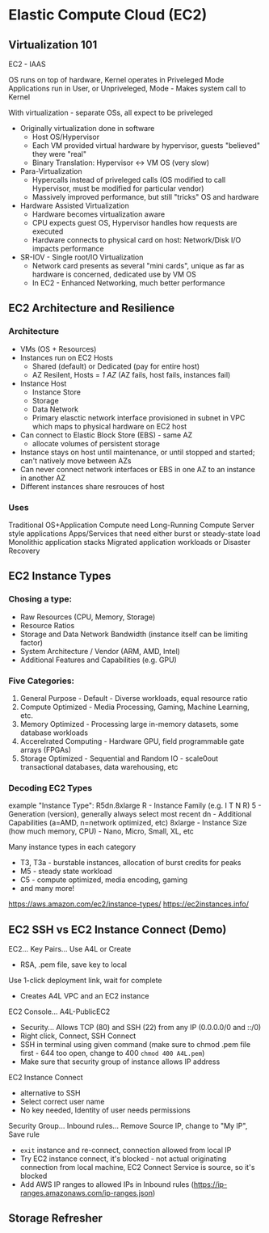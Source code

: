 # Elastic Compute Cloud (EC2)

## Virtualization 101
EC2 - IAAS

OS runs on top of hardware, Kernel operates in Priveleged Mode
Applications run in User, or Unpriveleged, Mode - Makes system call to Kernel

With virtualization - separate OSs, all expect to be priveleged
- Originally virtualization done in software
  - Host OS/Hypervisor
  - Each VM provided virtual hardware by hypervisor, guests "believed" they were "real"
  - Binary Translation: Hypervisor <-> VM OS (very slow)
- Para-Virtualization
  - Hypercalls instead of priveleged calls (OS modified to call Hypervisor, must be modified for particular vendor)
  - Massively improved performance, but still "tricks" OS and hardware
- Hardware Assisted Virtualization
  - Hardware becomes virtualization aware
  - CPU expects guest OS, Hypervisor handles how requests are executed
  - Hardware connects to physical card on host: Network/Disk I/O impacts performance
- SR-IOV - Single root/IO Virtualization
  - Network card presents as several "mini cards", unique as far as hardware is concerned, dedicated use by VM OS
  - In EC2 - Enhanced Networking, much better performance

## EC2 Architecture and Resilience
### Architecture
- VMs (OS + Resources)
- Instances run on EC2 Hosts
  - Shared (default) or Dedicated (pay for entire host)
  - AZ Resilent, Hosts = *1 AZ* (AZ fails, host fails, instances fail)
- Instance Host
  - Instance Store
  - Storage
  - Data Network
  - Primary elasctic network interface provisioned in subnet in VPC which maps to physical hardware on EC2 host
- Can connect to Elastic Block Store (EBS) - same AZ
  - allocate volumes of persistent storage
- Instance stays on host until maintenance, or until stopped and started; can't natively move between AZs
- Can never connect network interfaces or EBS in one AZ to an instance in another AZ
- Different instances share resrouces of host

### Uses
Traditional OS+Application Compute need
Long-Running Compute
Server style applications
Apps/Services that need either burst or steady-state load
Monolithic application stacks
Migrated application workloads or Disaster Recovery

## EC2 Instance Types 
### Chosing a type:
- Raw Resources (CPU, Memory, Storage)
- Resource Ratios
- Storage and Data Network Bandwidth (instance itself can be limiting factor)
- System Architecture / Vendor (ARM, AMD, Intel)
- Additional Features and Capabilities (e.g. GPU)

### Five Categories:
1. General Purpose - Default - Diverse workloads, equal resource ratio
2. Compute Optimized - Media Processing, Gaming, Machine Learning, etc.
3. Memory Optimized - Processing large in-memory datasets, some database workloads
4. Accerelrated Computing - Hardware GPU, field programmable gate arrays (FPGAs)
5. Storage Optimized - Sequential and Random IO - scale0out transactional databases, data warehousing, etc

### Decoding EC2 Types
example "Instance Type": R5dn.8xlarge
R - Instance Family (e.g. I T N R)
5 - Generation (version), generally always select most recent
dn - Additional Capabilities (a=AMD, n=network optimized, etc)
8xlarge - Instance Size (how much memory, CPU) - Nano, Micro, Small, XL, etc

Many instance types in each category
- T3, T3a - burstable instances, allocation of burst credits for peaks
- M5 - steady state workload
- C5 - compute optimized, media encoding, gaming
- and many more!

https://aws.amazon.com/ec2/instance-types/
https://ec2instances.info/

## EC2 SSH vs EC2 Instance Connect (Demo)
EC2... Key Pairs... Use A4L or Create
- RSA, .pem file, save key to local

Use 1-click deployment link, wait for complete
- Creates A4L VPC and an EC2 instance

EC2 Console... A4L-PublicEC2
- Security... Allows TCP (80) and SSH (22) from any IP (0.0.0.0/0 and ::/0)
- Right click, Connect, SSH Connect
- SSH in terminal using given command (make sure to chmod .pem file first - 644 too open, change to 400 `chmod 400 A4L.pem`)
- Make sure that security group of instance allows IP address

EC2 Instance Connect
- alternative to SSH
- Select correct user name
- No key needed, Identity of user needs permissions

Security Group... Inbound rules... Remove Source IP, change to "My IP", Save rule
- `exit` instance and re-connect, connection allowed from local IP
- Try EC2 instance connect, it's blocked - not actual originating connection from local machine, EC2 Connect Service is source, so it's blocked
- Add AWS IP ranges to allowed IPs in Inbound rules (https://ip-ranges.amazonaws.com/ip-ranges.json)

## Storage Refresher



